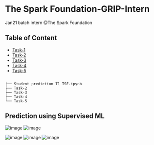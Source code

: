 # The Spark Foundation-GRIP-Intern
Jan21 batch intern @The Spark Foundation



## Table of Content
  * [Task-1](#prediction-using-pervised-ML)
  * [Task-2](#)
  * [Task-3](#)
  * [Task-4](#)
  * [Task-5](#)
  


```
 
├── Student prediction T1 TSF.ipynb
├── Task-2  
├── Task-3 
├── Task-4  
└── Task-5

```



## Prediction using Supervised ML


![image](https://user-images.githubusercontent.com/62024355/103554391-dc3dc100-4ed4-11eb-956c-38273f083bdc.png)
![image](https://user-images.githubusercontent.com/62024355/103554418-e8298300-4ed4-11eb-94b5-ee75ea6a8ee6.png)

![image](https://user-images.githubusercontent.com/62024355/103554316-b7494e00-4ed4-11eb-8b3b-1a62d725a7f0.png)
![image](https://user-images.githubusercontent.com/62024355/103554440-f5467200-4ed4-11eb-8af7-c90d7cc96563.png)
![image](https://user-images.githubusercontent.com/62024355/103554479-03948e00-4ed5-11eb-9628-e89e8a3429b8.png)
